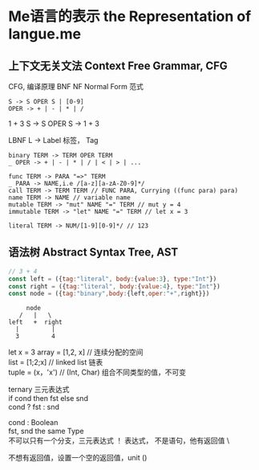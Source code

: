 # Me语言的表示 the Representation of langue.me
## 上下文无关文法 Context Free Grammar, CFG
CFG, 编译原理
BNF NF Normal Form 范式
```LBNF
S -> S OPER S | [0-9]
OPER -> + | - | * | /
```
1 + 3 
S -> S OPER S 
 -> 1 +  3

LBNF L -> Label 标签， Tag
```LBNF
binary TERM -> TERM OPER TERM
_ OPER -> + | - | * | / | < | > | ... 

func TERM -> PARA "=>" TERM
_ PARA -> NAME,i.e /[a-z][a-zA-Z0-9]*/  
call TERM -> TERM TERM // FUNC PARA, Currying ((func para) para)
name TERM -> NAME // variable name
mutable TERM -> "mut" NAME "=" TERM // mut y = 4
immutable TERM -> "let" NAME "=" TERM // let x = 3

literal TERM -> NUM/[1-9][0-9]*/ // 123
```

## 语法树 Abstract Syntax Tree, AST

```javascript
// 3 + 4
const left = ({tag:"literal", body:{value:3}, type:"Int"})
const right = ({tag:"literal", body:{value:4}, type:"Int"})
const node = ({tag:"binary",body:{left,oper:"+",right}}) 
```
```
     node  
   /   |   \
left   +  right
  |         |
  3         4
```

let x = 3
array = [1,2, x] // 连续分配的空间 \
list = [1;2;x] // linked list 链表 \
tuple = (x，'x') // (Int, Char) 组合不同类型的值，不可变 


ternary 三元表达式 \
if cond then fst else snd \
cond ? fst : snd

cond : Boolean \
fst, snd the same Type  \
不可以只有一个分支，三元表达式 ！ 表达式， 不是语句，他有返回值 \

不想有返回值，设置一个空的返回值，unit ()